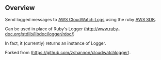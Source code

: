 Overview
--------

Send logged messages to [AWS CloudWatch Logs](http://docs.aws.amazon.com/AmazonCloudWatch/latest/DeveloperGuide/WhatIsCloudWatchLogs.html) using the ruby [AWS SDK](http://docs.aws.amazon.com/sdkforruby/api/index.html).

Can be used in place of Ruby's Logger
(<http://www.ruby-doc.org/stdlib/libdoc/logger/rdoc/>)

In fact, it (currently) returns an instance of Logger.

Forked from (<https://github.com/zshannon/cloudwatchlogger>).

